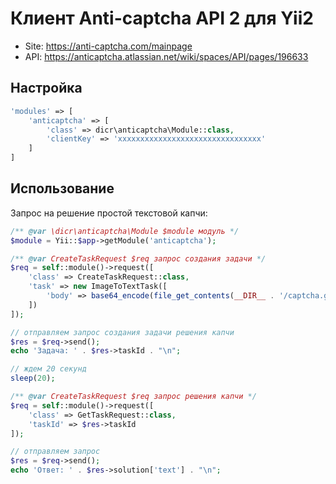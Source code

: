 # Клиент Anti-captcha API 2 для Yii2

- Site: https://anti-captcha.com/mainpage
- API: https://anticaptcha.atlassian.net/wiki/spaces/API/pages/196633

## Настройка

```php
'modules' => [
    'anticaptcha' => [
        'class' => dicr\anticaptcha\Module::class,
        'clientKey' => 'xxxxxxxxxxxxxxxxxxxxxxxxxxxxxxxx'
    ]
]
```

## Использование

Запрос на решение простой текстовой капчи:
```php
/** @var \dicr\anticaptcha\Module $module модуль */
$module = Yii::$app->getModule('anticaptcha');

/** @var CreateTaskRequest $req запрос создания задачи */
$req = self::module()->request([
    'class' => CreateTaskRequest::class,
    'task' => new ImageToTextTask([
        'body' => base64_encode(file_get_contents(__DIR__ . '/captcha.gif')),
    ])
]);

// отправляем запрос создания задачи решения капчи
$res = $req->send();
echo 'Задача: ' . $res->taskId . "\n";

// ждем 20 секунд
sleep(20);

/** @var CreateTaskRequest $req запрос решения капчи */
$req = self::module()->request([
    'class' => GetTaskRequest::class,
    'taskId' => $res->taskId
]);

// отправляем запрос
$res = $req->send();
echo 'Ответ: ' . $res->solution['text'] . "\n";
```
